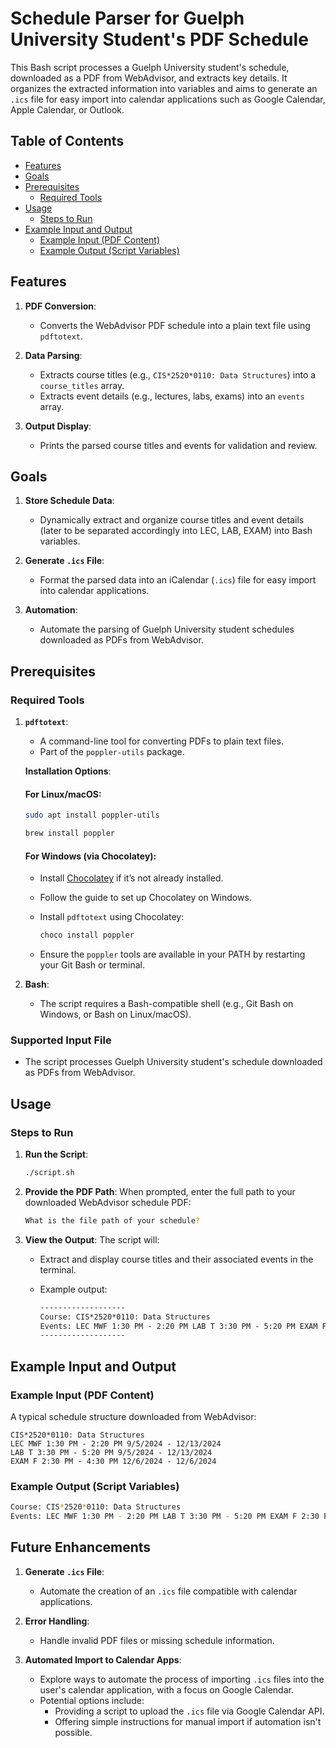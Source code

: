 # Schedule Parser for Guelph University Student's PDF Schedule

This Bash script processes a Guelph University student's schedule, downloaded as a PDF from WebAdvisor, and extracts key details. It organizes the extracted information into variables and aims to generate an `.ics` file for easy import into calendar applications such as Google Calendar, Apple Calendar, or Outlook.

## Table of Contents
- [Features](#features)
- [Goals](#goals)
- [Prerequisites](#prerequisites)
  - [Required Tools](#required-tools)
- [Usage](#usage)
  - [Steps to Run](#steps-to-run)
- [Example Input and Output](#example-input-and-output)
  - [Example Input (PDF Content)](#example-input-pdf-content)
  - [Example Output (Script Variables)](#example-output-script-variables)




## Features

1. **PDF Conversion**:
   - Converts the WebAdvisor PDF schedule into a plain text file using `pdftotext`.
   
2. **Data Parsing**:
   - Extracts course titles (e.g., `CIS*2520*0110: Data Structures`) into a `course_titles` array.
   - Extracts event details (e.g., lectures, labs, exams) into an `events` array.
   
3. **Output Display**:
   - Prints the parsed course titles and events for validation and review.


## Goals

1. **Store Schedule Data**:
   - Dynamically extract and organize course titles and event details (later to be separated accordingly into LEC, LAB, EXAM) into Bash variables.

2. **Generate `.ics` File**:
   - Format the parsed data into an iCalendar (`.ics`) file for easy import into calendar applications.

3. **Automation**:
   - Automate the parsing of Guelph University student schedules downloaded as PDFs from WebAdvisor.


## Prerequisites

### Required Tools

1. **`pdftotext`**:
   - A command-line tool for converting PDFs to plain text files.
   - Part of the `poppler-utils` package.

   **Installation Options**:

   #### For Linux/macOS:
   ```bash
   sudo apt install poppler-utils
   
   brew install poppler
   ```
   
   #### For Windows (via Chocolatey):
   - Install [Chocolatey](https://ultahost.com/knowledge-base/install-chocolatey-on-windows-10/) if it’s not already installed.
   - Follow the guide to set up Chocolatey on Windows.
   - Install `pdftotext` using Chocolatey:
     
     ```powershell
     choco install poppler
     ```
   - Ensure the `poppler` tools are available in your PATH by restarting your Git Bash or terminal.

2. **Bash**:
   - The script requires a Bash-compatible shell (e.g., Git Bash on Windows, or Bash on Linux/macOS).

### Supported Input File
- The script processes Guelph University student's schedule downloaded as PDFs from WebAdvisor.

## Usage

### Steps to Run

1. **Run the Script**:
   ```bash
   ./script.sh
   ```
   
2. **Provide the PDF Path**:
   When prompted, enter the full path to your downloaded WebAdvisor schedule PDF:

   ```bash
   What is the file path of your schedule?
   ```
   
3. **View the Output**:
   The script will:
   - Extract and display course titles and their associated events in the terminal.
   - Example output:
     
     ```markdown
     -------------------
     Course: CIS*2520*0110: Data Structures
     Events: LEC MWF 1:30 PM - 2:20 PM LAB T 3:30 PM - 5:20 PM EXAM F 2:30 PM - 4:30 PM 
     -------------------

## Example Input and Output

### Example Input (PDF Content)

A typical schedule structure downloaded from WebAdvisor:

```
CIS*2520*0110: Data Structures
LEC MWF 1:30 PM - 2:20 PM 9/5/2024 - 12/13/2024
LAB T 3:30 PM - 5:20 PM 9/5/2024 - 12/13/2024
EXAM F 2:30 PM - 4:30 PM 12/6/2024 - 12/6/2024
```

### Example Output (Script Variables)

```bash
Course: CIS*2520*0110: Data Structures
Events: LEC MWF 1:30 PM - 2:20 PM LAB T 3:30 PM - 5:20 PM EXAM F 2:30 PM - 4:30 PM 
```


## Future Enhancements

1. **Generate `.ics` File**:
   - Automate the creation of an `.ics` file compatible with calendar applications.

2. **Error Handling**:
   - Handle invalid PDF files or missing schedule information.

3. **Automated Import to Calendar Apps**:
   - Explore ways to automate the process of importing `.ics` files into the user's calendar application, with a focus on Google Calendar.
   - Potential options include:
     - Providing a script to upload the `.ics` file via Google Calendar API.
     - Offering simple instructions for manual import if automation isn't possible.
